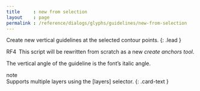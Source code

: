 ```yaml
---
title     : new from selection
layout    : page
permalink : /reference/dialogs/glyphs/guidelines/new-from-selection
---
```


Create new vertical guidelines at the selected contour points.
{: .lead }

<span class="badge text-bg-secondary rounded-0">RF4</span> This script will be rewritten from scratch as a new *create anchors tool*.


The vertical angle of the guideline is the font’s italic angle.


<div class="card bg-light my-3 rounded-0">
<div class="card-header">note</div>
<div class="card-body" markdown='1'>
Supports multiple layers using the [layers] selector.
{: .card-text }
</div>
</div>


[layers]: ../../modifiers/layers/

